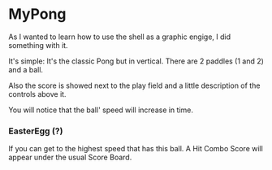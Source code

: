 # MyPong

As I wanted to learn how to use the shell as a graphic engige, I did something with it. 

It's simple: It's the classic Pong but in vertical. There are 2 paddles (1 and 2) and a ball.

Also the score is showed next to the play field and a little description of the controls above it.

You will notice that the ball' speed will increase in time.

### EasterEgg (?)

If you can get to the highest speed that has this ball. A Hit Combo Score will appear under the usual Score Board.

